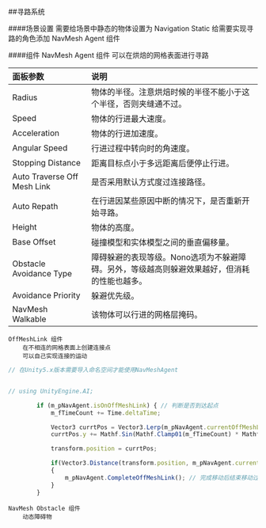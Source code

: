 ##寻路系统

####场景设置
    需要给场景中静态的物体设置为 Navigation Static
    给需要实现寻路的角色添加 NavMesh Agent 组件

####组件
    NavMesh Agent 组件
        可以在烘焙的网格表面进行寻路

|面板参数|说明|
|:--|:--|
|Radius|物体的半径。注意烘焙时候的半径不能小于这个半径，否则夹缝通不过。|
|Speed|物体的行进最大速度。|
|Acceleration|物体的行进加速度。|
|Angular Speed|行进过程中转向时的角速度。|
|Stopping Distance|距离目标点小于多远距离后便停止行进。|
|Auto Traverse Off Mesh Link|是否采用默认方式度过连接路径。|
|Auto Repath|在行进因某些原因中断的情况下，是否重新开始寻路。|
|Height|物体的高度。|
|Base Offset|碰撞模型和实体模型之间的垂直偏移量。|
|Obstacle Avoidance Type|障碍躲避的表现等级。Nono选项为不躲避障碍。另外，等级越高则躲避效果越好，但消耗的性能也越多。|
|Avoidance Priority|躲避优先级。|
|NavMesh Walkable|该物体可以行进的网格层掩码。|
    
    OffMeshLink 组件
        在不相连的网格表面上创建连接点
        可以自己实现连接的运动

```javascript
// 在Unity5.x版本需要导入命名空间才能使用NavMeshAgent


// using UnityEngine.AI;

        if (m_pNavAgent.isOnOffMeshLink) { // 判断是否到达起点
			m_fTimeCount += Time.deltaTime;

			Vector3 currtPos = Vector3.Lerp(m_pNavAgent.currentOffMeshLinkData.startPos, m_pNavAgent.currentOffMeshLinkData.endPos, m_fTimeCount);
			currtPos.y += Mathf.Sin(Mathf.Clamp01(m_fTimeCount) * Mathf.PI)*4;

			transform.position = currtPos;

			if(Vector3.Distance(transform.position, m_pNavAgent.currentOffMeshLinkData.endPos) < 0.5f)
			{
				m_pNavAgent.CompleteOffMeshLink(); // 完成移动后结束移动过程。
			}
		}
```

    NavMesh Obstacle 组件
        动态障碍物